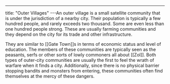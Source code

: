 ---
title: "Outer Villages"
---An outer village is a small satellite community that is under the jurisdiction of a nearby city. Their population is typically a few hundred people, and rarely exceeds two thousand. Some are even less than one hundred people strong. These are usually farming communities and they depend on the city for its trade and other infrastructure. 

They are similar to [[Gate Town]]s in terms of economic status and level of education. The members of these communities are typically seen as the peasants, serfs or other sorts of lowly commoners all about [[Zol]]. Both types of outer-city communities are usually the first to feel the wrath of warfare when it finds a city. Additionally, since there is no physical barrier stopping bandits and monsters from entering, these communities often find themselves at the mercy of these dangers.